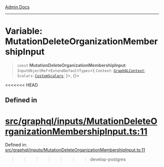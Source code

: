 [Admin Docs](/)

***

# Variable: MutationDeleteOrganizationMembershipInput

> `const` **MutationDeleteOrganizationMembershipInput**: `InputObjectRef`\<`ExtendDefaultTypes`\<\{ `Context`: [`GraphQLContext`](../../../context/type-aliases/GraphQLContext.md); `Scalars`: [`CustomScalars`](../../../scalars/type-aliases/CustomScalars.md); \}\>, \{\}\>

<<<<<<< HEAD
## Defined in

[src/graphql/inputs/MutationDeleteOrganizationMembershipInput.ts:11](https://github.com/NishantSinghhhhh/talawa-api/blob/ff0f1d6ae21d3428519b64e42fe3bfdff573cb6e/src/graphql/inputs/MutationDeleteOrganizationMembershipInput.ts#L11)
=======
Defined in: [src/graphql/inputs/MutationDeleteOrganizationMembershipInput.ts:11](https://github.com/PalisadoesFoundation/talawa-api/blob/37e2d6abe1cabaa02f97a3c6c418b81e8fcb5a13/src/graphql/inputs/MutationDeleteOrganizationMembershipInput.ts#L11)
>>>>>>> develop-postgres
